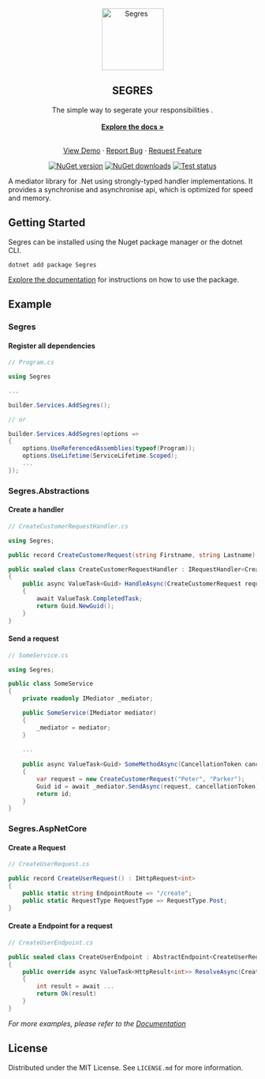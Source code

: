
<!-- PROJECT LOGO -->
<br />
<br />
<div align="center">
  <a href="https://github.com/jomaxso/Segres/">
    <img src="#" alt="Segres" width="125">
  </a>

<h2 align="center">SEGRES</h2>

  <p align="center">
    The simple way to segerate your responsibilities
.
<br />
<br />
    <a href="#"><strong>Explore the docs »</strong></a>
<br />
<br />
  </p>

  <p align="center">
    <a href="#">View Demo</a>
    ·
    <a href="https://github.com/jomaxso/Segres/issues">Report Bug</a>
    ·
    <a href="https://github.com/jomaxso/Segres/issues">Request Feature</a>
  </p>

[![NuGet version](https://badgen.net/nuget/v/Segres)](https://www.nuget.org/packages/Segres/)
[![NuGet downloads](https://badgen.net/nuget/dt/Segres)](https://www.nuget.org/packages/Segres/)
[![Test status](https://badgen.net/github/checks/jomaxso/Segres/master/test)](https://www.nuget.org/packages/Segres/)




</div>

<!-- ABOUT THE PROJECT -->

A mediator library for .Net using strongly-typed handler implementations. It provides a synchronise and asynchronise api, which is optimized for speed and memory.


<!-- GETTING STARTED -->

## Getting Started

Segres can be installed using the Nuget package manager or the dotnet CLI.

```shell
dotnet add package Segres 
```

<a href="#">Explore the documentation</a> for instructions on how to use the package.



<!-- USAGE EXAMPLES -->

## Example

### Segres
#### Register all dependencies

```csharp
// Program.cs

using Segres

...

builder.Services.AddSegres(); 

// or

builder.Services.AddSegres(options =>
{
    options.UseReferencedAssemblies(typeof(Program));
    options.UseLifetime(ServiceLifetime.Scoped);
    ...
});
```

### Segres.Abstractions
#### Create a handler

```csharp
// CreateCustomerRequestHandler.cs

using Segres;

public record CreateCustomerRequest(string Firstname, string Lastname) : IRequest<Guid>;

public sealed class CreateCustomerRequestHandler : IRequestHandler<CreateCustomerRequest, Guid>
{
    public async ValueTask<Guid> HandleAsync(CreateCustomerRequest request, CancellationToken cancellationToken)
    {
        await ValueTask.CompletedTask;
        return Guid.NewGuid();
    }
} 
```

#### Send a request

```csharp
// SomeService.cs

using Segres;

public class SomeService
{
    private readonly IMediator _mediator;

    public SomeService(IMediator mediator)
    {
        _mediator = mediator;
    }
    
    ...
    
    public async ValueTask<Guid> SomeMethodAsync(CancellationToken cancellationToken)
    {
        var request = new CreateCustomerRequest("Peter", "Parker");
        Guid id = await _mediator.SendAsync(request, cancellationToken);
        return id;
    }
}

```

### Segres.AspNetCore

#### Create a Request

```csharp
// CreateUserRequest.cs

public record CreateUserRequest() : IHttpRequest<int>
{
    public static string EndpointRoute => "/create";
    public static RequestType RequestType => RequestType.Post;
}
```

#### Create a Endpoint for a request

```csharp
// CreateUserEndpoint.cs

public sealed class CreateUserEndpoint : AbstractEndpoint<CreateUserRequest, int>
{
    public override async ValueTask<HttpResult<int>> ResolveAsync(CreateUserRequest request, CancellationToken cancellationToken)
    {
        int result = await ...
        return Ok(result)
    }
}
```
_For more examples, please refer to the [Documentation](#)_


<!-- LICENSE -->

## License

Distributed under the MIT License. See `LICENSE.md` for more information.